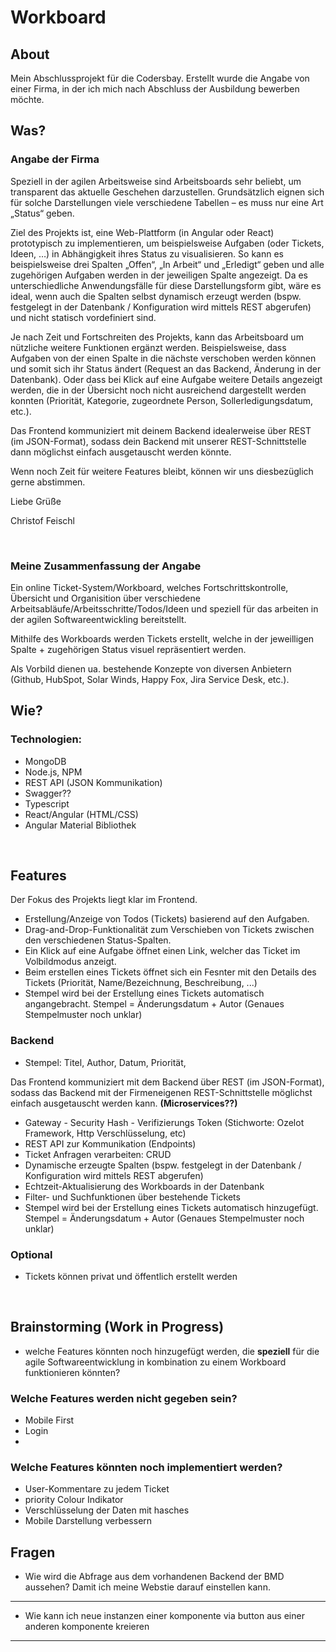 # Workboard

## About

Mein Abschlussprojekt für die Codersbay. Erstellt wurde die Angabe von einer Firma, in der ich mich nach Abschluss der Ausbildung bewerben möchte.

## Was?

### Angabe der Firma
Speziell in der agilen Arbeitsweise sind Arbeitsboards sehr beliebt, um transparent das aktuelle Geschehen darzustellen. Grundsätzlich eignen sich für solche Darstellungen viele verschiedene Tabellen – es muss nur eine Art „Status“ geben.

Ziel des Projekts ist, eine Web-Plattform (in Angular oder React) prototypisch zu implementieren, um beispielsweise Aufgaben (oder Tickets, Ideen, …) in Abhängigkeit ihres Status zu visualisieren. So kann es beispielsweise drei Spalten „Offen“, „In Arbeit“ und „Erledigt“ geben und alle zugehörigen Aufgaben werden in der jeweiligen Spalte angezeigt. Da es unterschiedliche Anwendungsfälle für diese Darstellungsform gibt, wäre es ideal, wenn auch die Spalten selbst dynamisch erzeugt werden (bspw. festgelegt in der Datenbank / Konfiguration wird mittels REST abgerufen) und nicht statisch vordefiniert sind.

Je nach Zeit und Fortschreiten des Projekts, kann das Arbeitsboard um nützliche weitere Funktionen ergänzt werden. Beispielsweise, dass Aufgaben von der einen Spalte in die nächste verschoben werden können und somit sich ihr Status ändert (Request an das Backend, Änderung in der Datenbank). Oder dass bei Klick auf eine Aufgabe weitere Details angezeigt werden, die in der Übersicht noch nicht ausreichend dargestellt werden konnten (Priorität, Kategorie, zugeordnete Person, Sollerledigungsdatum, etc.).

Das Frontend kommuniziert mit deinem Backend idealerweise über REST (im JSON-Format), sodass dein Backend mit unserer REST-Schnittstelle dann möglichst einfach ausgetauscht werden könnte.

Wenn noch Zeit für weitere Features bleibt, können wir uns diesbezüglich gerne abstimmen.

Liebe Grüße

Christof Feischl

<br>

### Meine Zusammenfassung der Angabe
Ein online Ticket-System/Workboard, welches Fortschrittskontrolle, Übersicht und Organisition über verschiedene Arbeitsabläufe/Arbeitsschritte/Todos/Ideen und speziell für das arbeiten in der agilen Softwareentwickling bereitstellt. 

Mithilfe des Workboards werden Tickets erstellt, welche in der jeweilligen Spalte + zugehörigen Status visuel repräsentiert werden.

Als Vorbild dienen ua. bestehende Konzepte von diversen Anbietern (Github, HubSpot, Solar Winds, Happy Fox, Jira Service Desk, etc.). 


## Wie?

### Technologien:

- MongoDB
- Node.js, NPM 
- REST API (JSON Kommunikation)
- Swagger?? 
- Typescript
- React/Angular (HTML/CSS)
- Angular Material Bibliothek

<br>

## Features

Der Fokus des Projekts liegt klar im Frontend.

- Erstellung/Anzeige von Todos (Tickets) basierend auf den Aufgaben.
- Drag-and-Drop-Funktionalität zum Verschieben von Tickets zwischen den verschiedenen Status-Spalten. 
- Ein Klick auf eine Aufgabe öffnet einen Link, welcher das Ticket im Volbildmodus anzeigt.
- Beim erstellen eines Tickets öffnet sich ein Fesnter mit den Details des Tickets (Priorität, Name/Bezeichnung, Beschreibung, ...)
- Stempel wird bei der Erstellung eines Tickets automatisch angangebracht. Stempel = Änderungsdatum + Autor (Genaues Stempelmuster noch unklar)

### Backend

- Stempel: Titel, Author, Datum, Priorität, 

Das Frontend kommuniziert mit dem Backend über REST (im JSON-Format), sodass das Backend mit der Firmeneigenen REST-Schnittstelle möglichst einfach ausgetauscht werden kann. **(Microservices??)**

- Gateway - Security Hash - Verifizierungs Token (Stichworte: Ozelot Framework, Http Verschlüsselung, etc)
- REST API zur Kommunikation (Endpoints)
- Ticket Anfragen verarbeiten: CRUD
- Dynamische erzeugte Spalten (bspw. festgelegt in der Datenbank / Konfiguration wird mittels REST abgerufen)
- Echtzeit-Aktualisierung des Workboards in der Datenbank
- Filter- und Suchfunktionen über bestehende Tickets
- Stempel wird bei der Erstellung eines Tickets automatisch hinzugefügt. Stempel = Änderungsdatum + Autor (Genaues Stempelmuster noch unklar)

### Optional

- Tickets können privat und öffentlich erstellt werden

<br>

## Brainstorming (Work in Progress)

- welche Features könnten noch hinzugefügt werden, die **speziell** für die agile Softwareentwicklung in kombination zu einem Workboard funktionieren könnten?

### Welche Features werden nicht gegeben sein?

- Mobile First
- Login
- 

### Welche Features könnten noch implementiert werden?

- User-Kommentare zu jedem Ticket
- priority Colour Indikator
- Verschlüsselung der Daten mit hasches
- Mobile Darstellung verbessern


## Fragen


- Wie wird die Abfrage aus dem vorhandenen Backend der BMD aussehen? Damit ich meine Webstie darauf einstellen kann.
--- 
- Wie kann ich neue instanzen einer komponente via button aus einer anderen komponente kreieren
---
